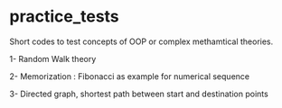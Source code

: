 # practice_tests
Short codes to test concepts of OOP or complex methamtical theories.

1- Random Walk theory

2- Memorization : Fibonacci as example for numerical sequence

3- Directed graph, shortest path between start and destination points
